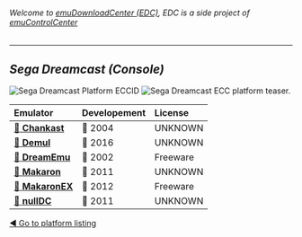 ###### Welcome to [emuDownloadCenter (EDC)](https://github.com/PhoenixInteractiveNL/emuDownloadCenter/wiki/), EDC is a side project of [emuControlCenter](https://github.com/PhoenixInteractiveNL/emuControlCenter/wiki/)
***
## _Sega Dreamcast (Console)_
![](https://raw.githubusercontent.com/wiki/PhoenixInteractiveNL/emuDownloadCenter/images_platform/ecc_dc_cell.png "Sega Dreamcast Platform ECCID")
![](https://raw.githubusercontent.com/wiki/PhoenixInteractiveNL/emuDownloadCenter/images_platform/ecc_dc_teaser.png "Sega Dreamcast ECC platform teaser.")

| Emulator | Developement | License |
|:---------|:-------------|:--------|
| [:file_folder: **Chankast**](https://github.com/PhoenixInteractiveNL/emuDownloadCenter/wiki/Emulator-chankast#menu) | :red_circle: 2004 | UNKNOWN |
| [:file_folder: **Demul**](https://github.com/PhoenixInteractiveNL/emuDownloadCenter/wiki/Emulator-demul#menu) | :large_blue_circle: 2016 | UNKNOWN |
| [:file_folder: **DreamEmu**](https://github.com/PhoenixInteractiveNL/emuDownloadCenter/wiki/Emulator-dreamemu#menu) | :red_circle: 2002 | Freeware |
| [:file_folder: **Makaron**](https://github.com/PhoenixInteractiveNL/emuDownloadCenter/wiki/Emulator-makaron#menu) | :red_circle: 2011 | UNKNOWN |
| [:file_folder: **MakaronEX**](https://github.com/PhoenixInteractiveNL/emuDownloadCenter/wiki/Emulator-makaronex#menu) | :red_circle: 2012 | Freeware |
| [:file_folder: **nullDC**](https://github.com/PhoenixInteractiveNL/emuDownloadCenter/wiki/Emulator-nulldc#menu) | :red_circle: 2011 | UNKNOWN |

[:arrow_backward: Go to platform listing](https://github.com/PhoenixInteractiveNL/emuDownloadCenter/wiki/EDC-Platform-List)
